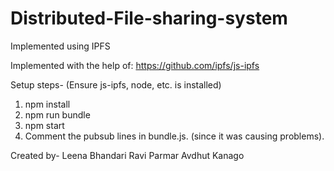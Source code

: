 # Distributed-File-sharing-system
Implemented using IPFS

Implemented with the help of: https://github.com/ipfs/js-ipfs

Setup steps- 
(Ensure js-ipfs, node, etc. is installed)
1. npm install
2. npm run bundle
3. npm start
4. Comment the pubsub lines in bundle.js. (since it was causing problems).

Created by-
Leena Bhandari
Ravi Parmar
Avdhut Kanago
